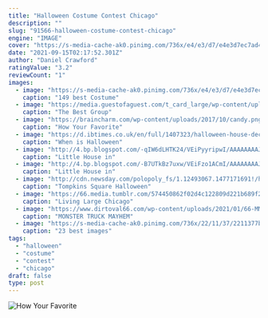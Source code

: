 ```yaml
---
title: "Halloween Costume Contest Chicago"
description: ""
slug: "91566-halloween-costume-contest-chicago"
engine: "IMAGE"
cover: "https://s-media-cache-ak0.pinimg.com/736x/e4/e3/d7/e4e3d7ec7ad4dbc75c02bdca44a53895--creative-halloween-costumes-halloween-ideas.jpg"
date: "2021-09-15T02:17:52.301Z"
author: "Daniel Crawford"
ratingValue: "3.2"
reviewCount: "1"
images:
  - image: "https://s-media-cache-ak0.pinimg.com/736x/e4/e3/d7/e4e3d7ec7ad4dbc75c02bdca44a53895--creative-halloween-costumes-halloween-ideas.jpg"
    caption: "149 best Costume"
  - image: "https://media.guestofaguest.com/t_card_large/wp-content/uploads/2013/10/breaking-bad-halloween-costume1.jpg"
    caption: "The Best Group"
  - image: "https://braincharm.com/wp-content/uploads/2017/10/candy.png"
    caption: "How Your Favorite"
  - image: "https://d.ibtimes.co.uk/en/full/1407323/halloween-house-decorations.jpg?w=736&e=53c0b49b89d892b302c09568efcd1232"
    caption: "When is Halloween"
  - image: "http://4.bp.blogspot.com/-qIW6dLHTK24/VEiPyyripwI/AAAAAAAAJrM/FVGsJW_aHTQ/s1600/Mary-Poppins-Parrot-Umbrella-mary-poppins-32632458-2400-3200.png"
    caption: "Little House in"
  - image: "http://4.bp.blogspot.com/-B7UTkBz7uxw/VEiFzo1ACmI/AAAAAAAAJq0/hJEQfBK5D9A/s1600/072f98c7c80e44c5cb59e2b8f4d9ac07.jpg"
    caption: "Little House in"
  - image: "http://cdn.newsday.com/polopoly_fs/1.12493067.1477171691!/httpImage/image.jpg_gen/derivatives/display_1004/image.jpg"
    caption: "Tompkins Square Halloween"
  - image: "https://66.media.tumblr.com/574450862f02d4c122809d221b689f20/tumblr_pdregjsDFL1ud3greo3_640.jpg"
    caption: "Living Large Chicago"
  - image: "https://www.dirtoval66.com/wp-content/uploads/2021/01/66-MM-1-1-1024x427.jpg"
    caption: "MONSTER TRUCK MAYHEM"
  - image: "https://s-media-cache-ak0.pinimg.com/736x/22/11/37/2211377bf82cd84b0f28812e168acf73--oompa-loompa-costume-umpa-lumpa.jpg"
    caption: "23 best images"
tags:
  - "halloween"
  - "costume"
  - "contest"
  - "chicago"
draft: false
type: post
---
```



![How Your Favorite](https://braincharm.com/wp-content/uploads/2017/10/candy.png "How Your Favorite")


<!--inArticleAds-->

<!--galleryOne-->


<!--inArticleAds-->

<!--galleryTwo-->


<!--galleryThree-->

